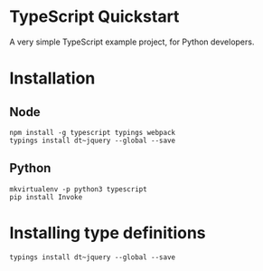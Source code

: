 # TypeScript Quickstart

A very simple TypeScript example project, for Python developers.

# Installation

## Node

```
npm install -g typescript typings webpack
typings install dt~jquery --global --save
```

## Python

```
mkvirtualenv -p python3 typescript
pip install Invoke
```

# Installing type definitions

```
typings install dt~jquery --global --save
```
